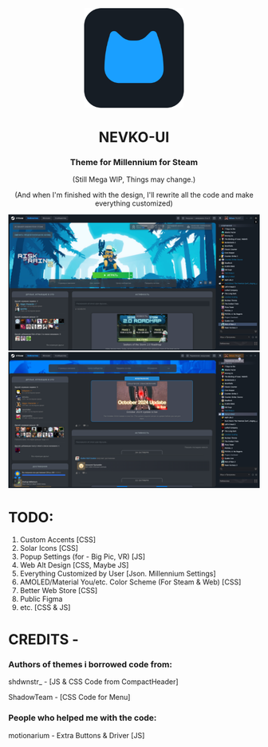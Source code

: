 <div align="center">

<img src="github/logo/newnevkologo.png" alt="nevkologo" width="200"/>

# NEVKO-UI
### Theme for Millennium for Steam

(Still Mega WIP, Things may change.)

(And when I'm finished with the design, I'll rewrite all the code and make everything customized)


<img src="github/screenshots/newscreenshot3.png" alt="screenshot"/>
<img src="github/screenshots/newscreenshotv.png" alt="screenshot"/>

</div>

 # TODO:
 1. Custom Accents [CSS]
 2. Solar Icons [CSS]
 3. Popup Settings (for - Big Pic, VR) [JS] 
 4. Web Alt Design [CSS, Maybe JS]
 5. Everything Customized by User [Json. Millennium Settings]
 6. AMOLED/Material You/etc. Color Scheme (For Steam & Web) [CSS]
 7. Better Web Store [CSS]
 8. Public Figma
 9. etc. [CSS & JS]

# CREDITS -
### Authors of themes i borrowed code from:

shdwnstr_ - [JS & CSS Code from CompactHeader]

ShadowTeam - [CSS Code for Menu]

### People who helped me with the code:

motionarium - Extra Buttons & Driver [JS]
